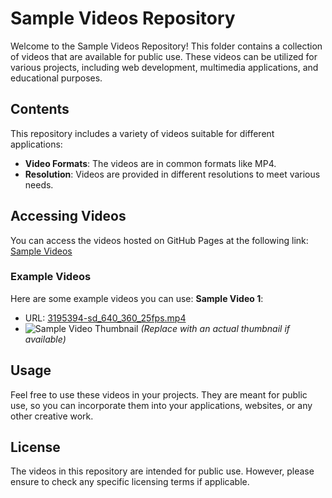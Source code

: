 # Sample Videos Repository
Welcome to the Sample Videos Repository! This folder contains a collection of videos that are available for public use. These videos can be utilized for various projects, including web development, multimedia applications, and educational purposes.

## Contents
This repository includes a variety of videos suitable for different applications:

- **Video Formats**: The videos are in common formats like MP4.
- **Resolution**: Videos are provided in different resolutions to meet various needs.

## Accessing Videos
You can access the videos hosted on GitHub Pages at the following link:
[Sample Videos](https://codewithnitiksh.github.io/sample-data/videos/)

### Example Videos
Here are some example videos you can use:
 **Sample Video 1**: 
   - URL: [3195394-sd_640_360_25fps.mp4](https://codewithnitiksh.github.io/sample-data/videos/3195394-sd_640_360_25fps.mp4)
   - ![Sample Video Thumbnail](https://codewithnitiksh.github.io/sample-data/images/video-thumbnail.jpg) *(Replace with an actual thumbnail if available)*

## Usage
Feel free to use these videos in your projects. They are meant for public use, so you can incorporate them into your applications, websites, or any other creative work.

## License
The videos in this repository are intended for public use. However, please ensure to check any specific licensing terms if applicable.
